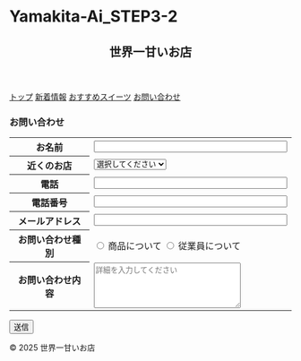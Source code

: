 # Yamakita-Ai_STEP3-2

<!DOCTYPE html>
<html lang="ja">
<head>
  <meta charset="UTF-8">
  <title>世界一甘いお店｜お問い合わせフォーム</title>
  <style>
   {
      margin: 0;
      padding: 0;
      box-sizing: border-box;
      font-family: sans-serif;
    }

  #wrapper {
      width: 900px;
      margin: 0 auto;
      background: #fff;
    }

   #header {
      width: 900px;
      height: 100px;
      background: #f48fb1;
      display: flex;
      align-items: center;
      justify-content: center;
    }

   #header h2 {
      color: #fff;
      font-size: 1.8em;
    }

  #container {
      display: flex;
    }

  #sidebar {
      width: 220px;
      height: 500px;
      background: #ffe082;
      padding: 16px;
    }

   #sidebar nav a {
      display: block;
      margin-bottom: 12px;
      color: #444;
      text-decoration: none;
      font-weight: bold;
    }

   #sidebar nav a:hover {
      text-decoration: underline;
    }

  #main {
      width: 680px;
      height: 500px;
      background: #e3f2fd;
      padding: 16px;
      overflow: auto;
    }

  .main-nav {
      display: flex;
      gap: 20px;
      margin-bottom: 16px;
    }

   .main-nav a {
      text-decoration: none;
      color: #0288d1;
      font-weight: bold;
    }

   .main-nav a:hover {
      text-decoration: underline;
    }

   table {
      margin: 0 auto;
      border-collapse: collapse;
      border: 4px solid #000;
    }

  th, td {
      border: 4px solid #000;
      padding: 8px;
      text-align: left;
    }

  .btn-area {
      text-align: right;
      margin-top: 12px;
    }

   .btn-area input[type="submit"] {
      padding: 6px 16px;
      background: #0288d1;
      color: #fff;
      border: none;
      cursor: pointer;
    }

   #footer {
      width: 900px;
      height: 80px;
      background: #ce93d8;
      display: flex;
      align-items: center;
      justify-content: center;
      color: #fff;
      font-size: 1rem;
    }

   section {
      margin-bottom: 24px;
    }
  </style>
</head>
<body>
  <div id="wrapper">

   <header id="header">
      <h2>世界一甘いお店</h2>
    </header>

   <div id="container">

   <main id="main">

   <nav class="main-nav">
          <a href="#top">トップ</a>
          <a href="#news">新着情報</a>
          <a href="#sweets">おすすめスイーツ</a>
          <a href="#form">お問い合わせ</a>
        </nav>

   <section id="form">
          <h3>お問い合わせ</h3>
          <form action="#" method="post">
            <table>
              <tr>
                <th>お名前</th>
                <td><input type="text" name="name" size="40"></td>
              </tr>
              <tr>
                <th>近くのお店</th>
                <td>
                  <select name="store">
                    <option value="">選択してください</option>
                    <option>北海道・東北</option>
                    <option>関東</option>
                    <option>中部</option>
                    <option>関西</option>
                    <option>中国</option>
                    <option>四国</option>
                    <option>九州・沖縄</option>
                  </select>
                </td>
              </tr>
              <tr>
                <th>電話</th>
                <td><input type="text" name="tel" size="40"></td>
              </tr>
              <tr>
                <th>電話番号</th>
                <td><input type="text" name="phone" size="40"></td>
              </tr>
              <tr>
                <th>メールアドレス</th>
                <td><input type="email" name="email" size="40"></td>
              </tr>
              <tr>
                <th>お問い合わせ種別</th>
                <td>
                  <label><input type="radio" name="type" value="product"> 商品について</label>
                  <label><input type="radio" name="type" value="staff"> 従業員について</label>
                </td>
              </tr>
              <tr>
                <th>お問い合わせ内容</th>
                <td>
                  <textarea name="message" cols="30" rows="5" placeholder="詳細を入力してください"></textarea>
                </td>
              </tr>
            </table>
            <div class="btn-area">
              <input type="submit" value="送信">
            </div>
          </form>
        </section>

   </main>
    </div>

   <footer id="footer">
      © 2025 世界一甘いお店
    </footer>

  </div>
</body>
</html>

